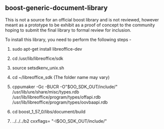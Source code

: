 boost-generic-document-library
------------------------------

This is not a source for an official boost library and is
not reviewed, however meant as a prototype to be exhibit 
as a proof of concept to the community hoping to submit the
final library to formal review for inclusion.

To install this library, you need to perform the following steps - 

1.  sudo apt-get install libreoffice-dev

2.  cd /usr/lib/libreoffice/sdk

3.  source setsdkenv\_unix.sh

4.  cd ~/libreoffice\_sdk           (The folder name may vary)

5.  cppumaker -Gc -BUCR -O"$OO\_SDK\_OUT/include/" /usr/lib/ure/share/misc/types.rdb /usr/lib/libreoffice/program/types/offapi.rdb /usr/lib/libreoffice/program/types/oovbaapi.rdb

6.  cd boost\_1\_57\_0/libs/document/build

7.  ../../../b2 cxxflags= "-I$OO\_SDK\_OUT/include/"


